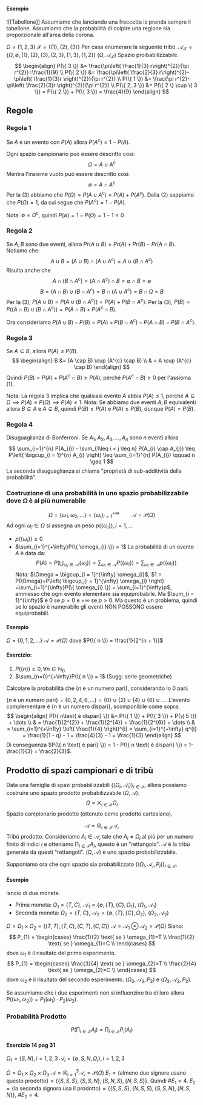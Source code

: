 #### Esempio
![[Tabellone]]
Assumiamo che lanciando una freccetta is prenda sempre il tabellone.
Assumiamo che la probabilità di colpire una regione sia proporzionale all'area della corona.

$\Omega = \{ 1,2,3 \}$
$\mathcal{F} = \{ \{ 1 \}, \{ 2 \}, \{ 3 \} \}$
Per casa enumerare la seguente tribù.
$\mathcal{A}_{\mathcal{F}} = \{ \Omega, \emptyset, \{ 1 \}, \{ 2 \}, \{ 3 \}, \{ 2, 3 \}, \{ 1,3 \}, \{ 1, 2 \} \}$
$(\Omega, \mathcal{A}_{\mathcal{F}})$ Spazio proibabilizzabile.
$$
\begin{align}
P(\{ 3 \}) &= \frac{\pi\left( \frac{1}{3} r\right)^{2}}{\pi r^{2}}=\frac{1}{9} \\
P(\{ 2 \}) &= \frac{\pi\left( \frac{2}{3} r\right)^{2}-\pi\left( \frac{1}{3}r \right)^{2}}{\pi r^{2}} \\
P(\{ 1 \}) &= \frac{\pi r^{2}-\pi\left( \frac{2}{3}r \right)^{2}}{\pi r^{2}} \\
P(\{ 2, 3 \}) &= P(\{ 2 \} \cup \{ 3 \}) = P(\{ 2 \}) + P(\{ 3 \}) = \frac{4}{9}
\end{align}
$$
## Regole
### Regola 1
Se $A$ è un evento con $P(A)$ allora $P(A^{c})=1-P(A)$.

Ogni spazio campionario può essere descritto così:
$$
\Omega = A \cup A^{c}
$$
Mentra l'insieme vuoto può essere descritto così:
$$
\emptyset = A \cap A^{c}
$$
Per la (3) abbiamo che $P(\Omega) = P(A \cup A^{c}) = P(A) + P(A^{c})$. Dalla (2) sappiamo che $P(\Omega) = 1$, da cui segue che $P(A^{c}) = 1- P(A)$.

Nota:
$\emptyset = \Omega^{c}$, quindi $P(\emptyset) = 1 -P(\Omega) = 1-1 = 0$
### Regola 2
Se $A, B$ sono due eventi, allora $Pr(A \cup B) = Pr(A) + Pr(B)-Pr(A \cap B)$.
Notiamo che:
$$
A \cup B = (A \cup B) \cap (A \cup A^{c}) = A \cup (B \cap A^{c})
$$
Risulta anche che
$$
A \cap (B \cap A^{c}) = (A \cap A^{c})\cap B = \emptyset \cap B =  \emptyset
$$
$$
B = (A \cap B) \cup (B \cap A^{c}) = B \cap (A \cup A^{c}) = B \cap \Omega = B
$$
Per la (3), $P(A \cup B) = P(A \cup (B \cap A^{c})) = P(A)+P(B \cap A^{c})$.
Per la (3), $P(B) = P((A \cap B) \cup (B \cap A^{c})) = P(A \cap B)+ P(A^{c} \cap B)$.

Ora consideriamo $P(A \cup B)-P(B) = P(A) + P(B \cap A^{c}) - P(A \cap B) - P(B \cap A^{c})$.
### Regola 3
Se $A \subseteq B$, allora $P(A) \leq P(B)$.
$$
\begin{align}
B &= (A \cap B) \cup (A^{c} \cap B) \\
 & = A \cup (A^{c} \cap B)
\end{align}
$$
Quindi $P(B) = P(A)+P(A^{c} \cap B) \geq P(A)$, perché $P(A^{c} \cap B) \geq 0$ per l'assioma (1).

Nota:
La regola 3 implica che qualsiasi evento $A$ abbia $P(A) \leq 1$, perché $A \subseteq \Omega \implies P(A) \leq P(\Omega) \implies P(A)\leq 1$.
Nota:
Se abbiamo due eventi $A, B$ equivalenti allora $B \subseteq A$ e $A \subseteq B$, quindi $P(B) \leq P(A)$ e $P(A) \leq P(B)$, dunque $P(A) = P(B)$.
### Regola 4
Disuguaglianza di Bonferroni.
Se $A_{1},A_{2},A_{3},\dots, A_{n}$ sono $n$ eventi allora
$$
\sum_{i=1}^{n} P(A_{i}) - \sum_{1\leq i < j \leq n} P(A_{i} \cap A_{j}) \leq P\left( \bigcup_{i = 1}^{n} A_{i} \right) \leq \sum_{i=1}^{n} P(A_{i}) \qquad n \geq 1
$$
La seconda disuguaglianza si chiama "proprietà di sub-additività della probabilità".

### Costruzione di una probabilità in uno spazio probabilizzabile dove $\Omega$ è al più numerabile
$$
\Omega = \{ \omega_{1}, \omega_{2}, \dots \} = \{ \omega_{i} \}_{i = 1}^{+\infty}  \qquad \mathcal{A} = \mathcal{P}(\Omega)
$$
Ad ogni $\omega_{i} \in \Omega$ si assegna un peso $p(\{ \omega_{i} \}), i = 1,\dots$
- $p(\{ \omega_{i} \}) \geq 0$
- $\sum_{i=1}^{+\infty}P(\{ \omega_{i} \}) = 1$
La probabilità di un evento $A$ è data da:
$$
P(A) = P \left( \bigcup_{\omega_{i} \in \mathcal{A}}\{ \omega_{i} \} \right) = \sum_{\omega_{i}\in \mathcal{A}} P(\{ \omega_{i} \}) = \sum_{\omega_{i} \in \mathcal{A}} p(\{ \omega_{i} \})
$$
Nota:
$\Omega = \bigcup_{i = 1}^{\infty} \omega_{i}$, $1 = P(\Omega)=P\left( \bigcup_{i = 1}^{\infty} \omega_{i} \right) =\sum_{i=1}^{\infty}P(\{ \omega_{i} \}) = \sum_{i=1}^{\infty}p$, ammesso che ogni evento elementare sia equiprobabile.
Ma $\sum_{i = 1}^{\infty}$ è $0$ se $p = 0$ e $+\infty$ se $p>0$. Ma questo è un problema, quindi se lo spazio è numerabile gli eventi NON POSSONO essere equiprobabili.

#### Esempio
$\Omega = \{ 0,1,2,\dots \}$
$\mathcal{A} = \mathcal{P}(\Omega)$
dove
$P(\{ n \}) = \frac{1}{2^{n + 1}}$

#### Esercizio:
1) $P(\{ n \}) \geq 0, \forall n \in \mathbb{N}_{0}$
2) $\sum_{n=0}^{+\infty}P(\{ n \}) = 1$ (Sugg: serie geometriche)

Calcolare la probabilità che $\{ n \text{ è un numero pari} \}$, considerando lo $0$ pari.

$\{ n \text{ è un numero pari} \} = \{ 0, 2, 4, 6, \dots \} =\{ 0 \} \cup \{ 2 \} \cup \{ 4 \} \cup \{ 6 \} \cup \dots$.
L'evento complementare è $\{ n \text{ è un numero dispari} \}$, scomponibile come sopra.
$$
\begin{align}
P(\{ n\text{ è dispari} \}) &= P(\{ 1 \}) + P(\{ 3 \}) + P(\{ 5 \}) + \dots \\
 & = \frac{1}{2^{2}} + \frac{1}{2^{4}} + \frac{1}{2^{6}} + \dots \\
 & = \sum_{i=1}^{+\infty} \left( \frac{1}{4} \right)^{i}  = \sum_{i=1}^{+\infty} q^{i} = \frac{1}{1 - q} -  1 = \frac{4}{3} - 1 = \frac{1}{3}
\end{align}
$$
Di conseguenza $P(\{ n \text{ è pari} \}) = 1 - P(\{ n \text{ è dispari} \}) = 1-\frac{1}{3} = \frac{2}{3}$.

## Prodotto di spazi campionari e di tribù
Data una famiglia di spazi probabilizzabili $\{ (\Omega_{i}, \mathcal{A}_{i}) \}_{i\in \mathcal{I}}$, allora possiamo costruire uno spazio prodotto probabilizzabile $(\Omega,\mathcal{A})$.
$$
\Omega = \bigtimes_{i \in \mathcal{I}} \Omega_{i} 
$$
Spazio campionario prodotto (ottenuto come prodotto cartesiano).

$$
\mathcal{A} = \bigotimes_{i\in \mathcal{I}} \mathcal{A_{i}} 
$$
Tribù prodotto.
Consideriamo $A_{i} \in \mathcal{A_{i}}$ tale che $A_{i} \neq \Omega_{i}$ al più per un numero finito di indici $i$ e otteniamo $\prod_{i \in \mathcal{I}} A_{i}$, questo è un "rettangolo".
$\mathcal{A}$ è la tribù generata da questi "rettangoli".
$\mathcal{(\Omega, \mathcal{A})}$ è uno spazio probabilizzabile.

Supponiamo ora che ogni spazio sia probabilizzato $\{(\Omega_{i}, \mathcal{A_{i}}, P_{i})\}_{i\in \mathcal{I}}$.
#### Esempio
lancio di due monete.
- Prima moneta: $\Omega_{1} = \{ T, C \}$, $\mathcal{A}_{1} = \{ \emptyset, \{ T \}, \{ C \}, \Omega_{1} \}$, $(\Omega_{1}, \mathcal{A}_{1})$
- Seconda moneta: $\Omega_{2} = \{ T, C \}$, $\mathcal{A}_{2} = \{ \emptyset, \{ T \}, \{ C \}, \Omega_{2} \}$, $(\Omega_{2}, \mathcal{A}_{2})$

$\Omega = \Omega_{1} \times \Omega_{2} = \{ (T, T), (T, C), (C, T), (C, C) \}$
$\mathcal{A} = \mathcal{A}_{1} \otimes \mathcal{A}_{2} = \mathcal{P}(\Omega)$
Siano:
$$
P_{1} = \begin{cases}
\frac{1}{2}  \text{ se } \omega_{1}=T \\
\frac{1}{2}  \text{ se } \omega_{1}=C \\
\end{cases}
$$
dove $\omega_{1}$ è il risultato del primo esperimento.
$$
P_{1} = \begin{cases}
\frac{3}{4}  \text{ se } \omega_{2}=T \\
\frac{2}{4}  \text{ se } \omega_{2}=C \\
\end{cases}
$$
dove $\omega_{2}$ è il risultato del secondo esperimento.
$(\Omega_{2}, \mathcal{A}_{2}, P_{2})$ e $(\Omega_{2}, \mathcal{A}_{2}, P_{2})$.

Se assumiamo che i due esperimenti non si influenzino tra di loro allora $P((\omega_{1}, \omega_{2})) = P_{1}(\omega_{1}) \cdot P_{2}(\omega_{2})$.
### Probabilità Prodotto
$$
P\left( \prod_{i\in \mathcal{I}} A_{i} \right) = \prod_{i\in \mathcal{I}} P_{i}(A_{i})
$$
#### Esercizio 14 pag 31
$\Omega_{1} = \{ S, N \}, i = 1,2,3$
$\mathcal{A}_{i}=\{ \emptyset, S, N, \Omega_{i} \}, i = 1,2,3$

$\Omega = \Omega_{1} \times \Omega_{2} \times \Omega_{3}$
$\mathcal{A} = \bigotimes_{i = 1}^{3} \mathcal{A_{i}} = \mathcal{P}(\Omega)$
$E_{1} = \{ \text{almeno due signore usano questo prodotto} \} = \{ \{ S, S, S \}, \{ S, S, N \}, \{ S, N, S \}, \{ N, S, S \} \}$. Quindi $\#E_{1} = 4$.
$E_{2} = \{ \text{la seconda signora usa il prodotto} \} = \{ \{ S, S, S \}, \{ N, S, S \}, \{ S, S, N \}, \{ N, S, N \} \}$, $\#E_{2} = 4$.
